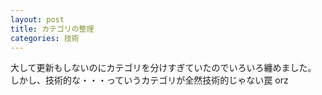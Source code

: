 ```yaml
---
layout: post
title: カテゴリの整理
categories: 技術
---
```


大して更新もしないのにカテゴリを分けすぎていたのでいろいろ纏めました。
しかし、技術的な・・・っていうカテゴリが全然技術的じゃない罠 orz
